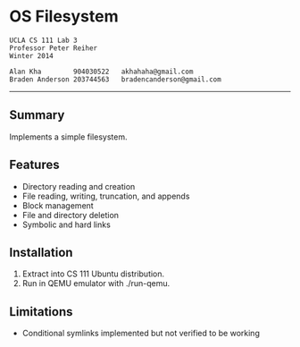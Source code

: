 OS Filesystem
===================
	UCLA CS 111 Lab 3
	Professor Peter Reiher
	Winter 2014

	Alan Kha        904030522	akhahaha@gmail.com
	Braden Anderson 203744563	bradencanderson@gmail.com
-------------------------------------------------------------------------------
Summary
---------------
Implements a simple filesystem.

Features
---------------
- Directory reading and creation
- File reading, writing, truncation, and appends
- Block management
- File and directory deletion
- Symbolic and hard links

Installation
---------------
1. Extract into CS 111 Ubuntu distribution.
2. Run in QEMU emulator with ./run-qemu.

Limitations
---------------
- Conditional symlinks implemented but not verified to be working
